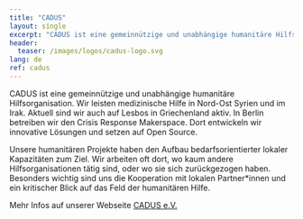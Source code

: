 ```yaml
---
title: "CADUS"
layout: single
excerpt: "CADUS ist eine gemeinnützige und unabhängige humanitäre Hilfsorganisation. Wir leisten medizinische Hilfe in Nord-Ost Syrien und im Irak."
header:
  teaser: /images/logos/cadus-logo.svg
lang: de
ref: cadus
---
```


CADUS ist eine gemeinnützige und unabhängige humanitäre Hilfsorganisation. Wir leisten medizinische Hilfe in Nord-Ost Syrien und im Irak. Aktuell sind wir auch auf Lesbos in Griechenland aktiv. In Berlin betreiben wir den Crisis Response Makerspace. Dort entwickeln wir innovative Lösungen und setzen auf Open Source.

Unsere humanitären Projekte haben den Aufbau bedarfsorientierter lokaler Kapazitäten zum Ziel. Wir arbeiten oft dort, wo kaum andere Hilfsorganisationen tätig sind, oder wo sie sich zurückgezogen haben. Besonders wichtig sind uns die Kooperation mit lokalen Partner*innen und ein kritischer Blick auf das Feld der humanitären Hilfe.

Mehr Infos auf unserer Webseite [CADUS e.V.](https://www.cadus.org/de/)
